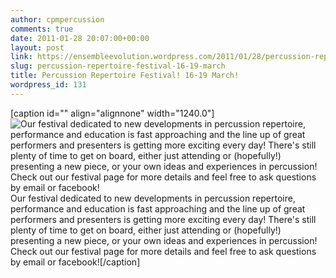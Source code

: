 ```yaml
---
author: cpmpercussion
comments: true
date: 2011-01-28 20:07:00+00:00
layout: post
link: https://ensembleevolution.wordpress.com/2011/01/28/percussion-repertoire-festival-16-19-march/
slug: percussion-repertoire-festival-16-19-march
title: Percussion Repertoire Festival! 16-19 March!
wordpress_id: 131
---
```


[caption id="" align="alignnone" width="1240.0"]![Our festival dedicated to new developments in percussion repertoire, performance and education is fast approaching and the line up of great performers and presenters is getting more exciting every day! There's still plenty of time to get on board, either just attending or (hopefully!) presenting a new piece, or your own ideas and experiences in percussion! Check out our festival page for more details and feel free to ask questions by email or facebook!](https://ensembleevolution.files.wordpress.com/2011/01/86a62-img.jpg) Our festival dedicated to new developments in percussion repertoire, performance and education is fast approaching and the line up of great performers and presenters is getting more exciting every day! There's still plenty of time to get on board, either just attending or (hopefully!) presenting a new piece, or your own ideas and experiences in percussion! Check out our festival page for more details and feel free to ask questions by email or facebook![/caption]
